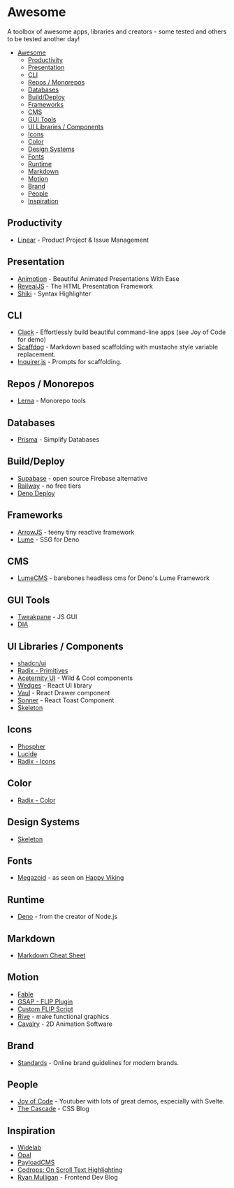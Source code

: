 # Awesome
A toolbox of awesome apps, libraries and creators - some tested and others to be tested another day!

- [Awesome](#awesome)
  - [Productivity](#productivity)
  - [Presentation](#presentation)
  - [CLI](#cli)
  - [Repos / Monorepos](#repos--monorepos)
  - [Databases](#databases)
  - [Build/Deploy](#builddeploy)
  - [Frameworks](#frameworks)
  - [CMS](#cms)
  - [GUI Tools](#gui-tools)
  - [UI Libraries / Components](#ui-libraries--components)
  - [Icons](#icons)
  - [Color](#color)
  - [Design Systems](#design-systems)
  - [Fonts](#fonts)
  - [Runtime](#runtime)
  - [Markdown](#markdown)
  - [Motion](#motion)
  - [Brand](#brand)
  - [People](#people)
  - [Inspiration](#inspiration)


## Productivity
- [Linear](https://linear.app) - Product Project & Issue Management

## Presentation
- [Animotion](https://animotion.pages.dev/) - Beautiful Animated Presentations With Ease
- [RevealJS](https://revealjs.com/) - The HTML Presentation Framework
- [Shiki](https://shiki.matsu.io/) - Syntax Highlighter

## CLI
- [Clack](https://github.com/natemoo-re/clack) - Effortlessly build beautiful command-line apps (see Joy of Code for demo)
- [Scaffdog](https://scaff.dog/) - Markdown based scaffolding with mustache style variable replacement.
- [Inquirer.js](https://github.com/SBoudrias/Inquirer.js) - Prompts for scaffolding.

## Repos / Monorepos
- [Lerna](https://lerna.js.org/) - Monorepo tools

## Databases
- [Prisma](https://www.prisma.io/) - Simplify Databases

## Build/Deploy
- [Supabase](https://supabase.com/) - open source Firebase alternative
- [Railway](https://railway.app/pricing) - no free tiers
- [Deno Deploy](https://deno.com/deploy)

## Frameworks
- [ArrowJS](https://www.arrow-js.com/) - teeny tiny reactive framework
- [Lume](https://lume.land/) - SSG for Deno

## CMS
- [LumeCMS](https://lume.land/cms/) - barebones headless cms for Deno's Lume Framework

## GUI Tools
- [Tweakpane](https://tweakpane.github.io/docs/) - JS GUI
- [DIA](https://tools.dia.tv/index.html)

## UI Libraries / Components
- [shadcn/ui](https://ui.shadcn.com/)
- [Radix - Primitives](https://www.radix-ui.com/primitives)
- [Aceternity UI](https://ui.aceternity.com/components) - Wild & Cool components
- [Wedges](https://www.lemonsqueezy.com/wedges) - React UI library
- [Vaul](https://github.com/emilkowalski/vaul) - React Drawer component
- [Sonner](https://github.com/emilkowalski/sonner) - React Toast Component
- [Skeleton](https://www.skeleton.dev/)

## Icons
- [Phospher](https://phosphoricons.com/)
- [Lucide](https://lucide.dev/)
- [Radix - Icons](https://www.radix-ui.com/icons)

## Color
- [Radix - Color](https://www.radix-ui.com/colors)

## Design Systems
- [Skeleton](https://www.skeleton.dev/docs/variants)

## Fonts
- [Megazoid](https://fonts.adobe.com/fonts/megazoid) - as seen on [Happy Viking](https://live.standards.site/happyviking2023)

## Runtime
- [Deno](https://docs.deno.com/runtime/manual) - from the creator of Node.js

## Markdown
- [Markdown Cheat Sheet](https://github.com/adam-p/markdown-here/wiki/Markdown-Cheatsheet)

## Motion
- [Fable](https://create.fable.app)
- [GSAP - FLIP Plugin](https://gsap.com/docs/v3/Plugins/Flip/)
- [Custom FLIP Script](https://github.com/joysofcode/flip-animation-library)
- [Rive](https://rive.app/) - make functional graphics
- [Cavalry](https://cavalry.scenegroup.co/) - 2D Animation Software

[//]: # (## Javascript)

[//]: # (### Vanialla)

[//]: # (### React)

[//]: # (### SolidJS)

[//]: # (### Svelte)

[//]: # (## CSS)

[//]: # (### SCSS)

## Brand
- [Standards](https://standards.site/) - Online brand guidelines for modern brands.

## People
- [Joy of Code](https://github.com/joysofcode) - Youtuber with lots of great demos, especially with Svelte.
- [The Cascade](https://www.csscade.com/) - CSS Blog

## Inspiration
- [Widelab](https://www.widelab.co/)
- [Opal](https://opalcamera.com/opal-tadpole)
- [PayloadCMS](https://payloadcms.com/)
- [Codrops: On Scroll Text Highlighting](https://tympanus.net/codrops/2024/04/17/some-on-scroll-text-highlight-animations/)
- [Ryan Mulligan](https://ryanmulligan.dev/) - Frontend Dev Blog
